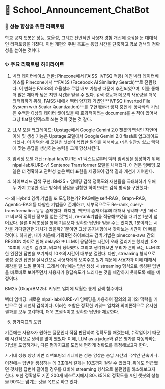 # 🏫 School_Announcement_ChatBot

### 🚀 성능 향상을 위한 리팩토링
학교 공지 챗봇은 성능, 효율성, 그리고 전반적인 사용자 경험 개선에 중점을 둔 대대적인 리팩토링을 거쳤다. 이번 개편의 주된 목표는 응답 시간을 단축하고 정보 검색의 정확성을 높이는 것이다.

### ✨ 주요 리팩토링 하이라이트
1. 벡터 데이터베이스 전환: Pinecone에서 FAISS (IVFSQ 적용)
메인 벡터 데이터베이스를 Pinecone에서 **FAISS (Facebook AI Similarity Search)**로 전환했다. 이 변화는 FAISS의 효율성과 로컬 배포 가능성 때문에 추진되었으며, 이를 통해 더 많은 제어와 낮은 지연 시간을 얻을 수 있다. 검색 성능과 메모리 사용량을 더욱 최적화하기 위해, FAISS 내에서 벡터 양자화 기법인 **IVFSQ (Inverted File System with Scalar Quantization)**를 구현해볼까 생각 중인데, 양자화의 기법은 수백만 이상의 데이터 셋이 있을 때 효과적이라는 document를 본 적이 있어서 그냥 flat한 인덱스로 쓰는 것이 맞는 것 같다. 

2. LLM 모델 업그레이드: Upstage에서 Google Gemini 2.0
챗봇의 핵심인 자연어 이해 및 생성 기능은 Upstage 모델에서 Google Gemini  2.0 flash로 업그레이드되었다. 이 강력한 새 모델은 챗봇이 복잡한 질의를 이해하고 더욱 일관성 있고 맥락에 맞는 응답을 생성하는 능력을 크게 향상시킨다.

3. 임베딩 모델 개선: nlpai-lab/KURE-v1
텍스트로부터 벡터 임베딩을 생성하기 위해 nlpai-lab/KURE-v1 Sentence Transformer 모델을 채택했다. 이 전문 임베딩 모델은 더 정확하고 관련성 높은 벡터 표현을 제공하여 검색 결과 개선에 기여한다.

4. 하이브리드 검색 구현: BM25 + 임베딩
검색 정확도와 재현율을 극대화하기 위해 두 가지 고유한 접근 방식의 장점을 결합한 하이브리드 검색 방식을 구현했다:

-> 왜 Hybrid 검색 기법을 또 도입했는가?
RAG에는 self-RAG , Graph-RAG, Agentic-RAG 등 다양한 기법들이 존재하고, 세부적으로도 Re-rank, query-transformation 등등 존재한다.
하지만, 챗봇의 존재 이유에 대해서 생각해보면 "빠르고 비교적 정확한 정보를 얻는 것"인데, re-rank기법을 적용해보았을 때 기본 1분이 넘어갔다. 물론 미세조정을 통해 기존보다 정확한 답변을 얻을 수는 있지만, 
1분이라는 시간을 기다릴만한 가치가 있을까? 1분이면 그냥 공지사항에서 찾아보는 시간이 더 빠를 것이다.
하지만, 내가 처음에 기획했던 하이브리드 검색 기법은 pinecone-aws 간의 REGION 차이로 인해 delay와 또 LLM이 응답하는 시간이 오래 걸리기는 했지만, 5초~10초의 시간이 걸렸고, 비교적 정확했다.
그리고 생각해보면 우리가 흔히 쓰는 LLM 또한 완전한 답변을 보기까지 10초의 시간이 대부분 걸린다. 다만, streaming 형식으로 생성 중인 답변을 실시간으로 사용자에게 보여주고 있기 떄문에 사용자가 이에 대해서 체감을 덜 느낄 뿐이다.
그래서 이번에는 답변 생성 시 streaming 형식으로 생성된 답변을 바로바로 보여주면서 사용자가 응답속도가 느리다는 것을 체감하지 못하도록 해볼 예정이다.

BM25 (Okapi BM25): 키워드 일치에 탁월한 통계 검색 함수이다.

벡터 임베딩: 새로운 nlpai-lab/KURE-v1 임베딩을 사용하여 질의의 의미와 맥락을 기반으로 한 시맨틱 검색이다.
이러한 조합은 정확한 키워드 일치와 의미론적으로 유사한 결과를 모두 고려하여, 더욱 포괄적이고 정확한 답변을 제공한다.

5. 평가지표의 도입

기존에는 사용자가 원하는 질문인지 직접 판단하여 정확도를 매겼는데, 수작업이기 때문에 시간적으로 낭비를 많이 했었다.
이에, LLM as a judge와 같은 평가를 자동화하는 기법을 도입하거나, 다른 평가지표를 도입해 편하게 정확도를 측정해보고자 한다.


⚡️ 기대 성능 향상
이번 리팩토링의 기대하는 성능 향상은 응답 시간의 극적인 단축이다. 이전에는 답변을 생성하는 데 3초에서 길게는 10초까지 걸릴 수 있었다. 
위에도 언급했던 것처럼 답변이 길어질 경우를 대비해 streaming 형식으로 불편함을 해소해보고자 한다.
또한 정확성도 기존 200개 테스트지에서 80~85%의 정확도를 보인 챗봇의 성능을 90%는 넘기는 것을 목표로 하고 있다.
